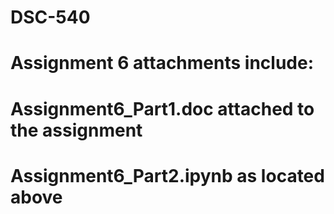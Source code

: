 # DSC-540

# Assignment 6 attachments include:
  # Assignment6_Part1.doc attached to the assignment
  # Assignment6_Part2.ipynb as located above 
